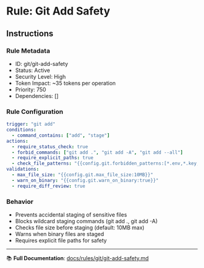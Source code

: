 # Rule: Git Add Safety

## Instructions

### Rule Metadata
- ID: git/git-add-safety
- Status: Active
- Security Level: High
- Token Impact: ~35 tokens per operation
- Priority: 750
- Dependencies: []

### Rule Configuration
```yaml
trigger: "git add"
conditions:
  - command_contains: ["add", "stage"]
actions:
  - require_status_check: true
  - forbid_commands: ["git add .", "git add -A", "git add --all"]
  - require_explicit_paths: true
  - check_file_patterns: "{{config.git.forbidden_patterns:[*.env,*.key,*.pem,*_secret*,*password*]}}"
validations:
  - max_file_size: "{{config.git.max_file_size:10MB}}"
  - warn_on_binary: "{{config.git.warn_on_binary:true}}"
  - require_diff_review: true
```

### Behavior
- Prevents accidental staging of sensitive files
- Blocks wildcard staging commands (git add ., git add -A)
- Checks file size before staging (default: 10MB max)
- Warns when binary files are staged
- Requires explicit file paths for safety

---

📚 **Full Documentation**: [docs/rules/git/git-add-safety.md](../../../docs/rules/git/git-add-safety.md)